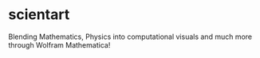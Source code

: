 # scientart
Blending Mathematics, Physics into computational visuals and much more through Wolfram Mathematica!
